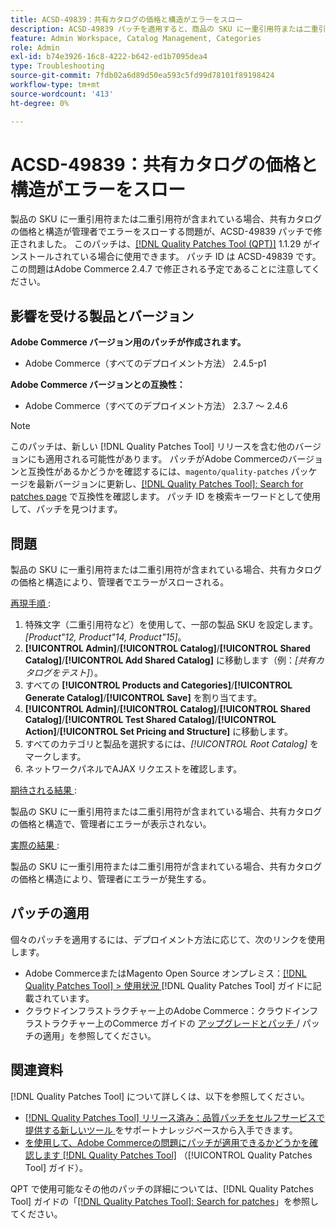 ```yaml
---
title: ACSD-49839：共有カタログの価格と構造がエラーをスロー
description: ACSD-49839 パッチを適用すると、商品の SKU に一重引用符または二重引用符が含まれている場合、共有カタログの価格と構造が管理者でエラーをスローするAdobe Commerceの問題を修正できます。
feature: Admin Workspace, Catalog Management, Categories
role: Admin
exl-id: b74e3926-16c8-4222-b642-ed1b7095dea4
type: Troubleshooting
source-git-commit: 7fdb02a6d89d50ea593c5fd99d78101f89198424
workflow-type: tm+mt
source-wordcount: '413'
ht-degree: 0%

---
```


# ACSD-49839：共有カタログの価格と構造がエラーをスロー

製品の SKU に一重引用符または二重引用符が含まれている場合、共有カタログの価格と構造が管理者でエラーをスローする問題が、ACSD-49839 パッチで修正されました。 このパッチは、[[!DNL Quality Patches Tool (QPT)]](https://experienceleague.adobe.com/en/docs/commerce-operations/tools/quality-patches-tool/quality-patches-tool-to-self-serve-quality-patches) 1.1.29 がインストールされている場合に使用できます。 パッチ ID は ACSD-49839 です。 この問題はAdobe Commerce 2.4.7 で修正される予定であることに注意してください。

## 影響を受ける製品とバージョン

**Adobe Commerce バージョン用のパッチが作成されます。**

* Adobe Commerce（すべてのデプロイメント方法） 2.4.5-p1

**Adobe Commerce バージョンとの互換性：**

* Adobe Commerce（すべてのデプロイメント方法） 2.3.7 ～ 2.4.6

>[!NOTE]
>
>このパッチは、新しい [!DNL Quality Patches Tool] リリースを含む他のバージョンにも適用される可能性があります。 パッチがAdobe Commerceのバージョンと互換性があるかどうかを確認するには、`magento/quality-patches` パッケージを最新バージョンに更新し、[[!DNL Quality Patches Tool]: Search for patches page](https://experienceleague.adobe.com/tools/commerce-quality-patches/index.html) で互換性を確認します。 パッチ ID を検索キーワードとして使用して、パッチを見つけます。

## 問題

製品の SKU に一重引用符または二重引用符が含まれている場合、共有カタログの価格と構造により、管理者でエラーがスローされる。

<u> 再現手順 </u>:

1. 特殊文字（二重引用符など）を使用して、一部の製品 SKU を設定します。
   *[Product&quot;12, Product&quot;14, Product&quot;15]*。
1. **[!UICONTROL Admin]**/**[!UICONTROL Catalog]**/**[!UICONTROL Shared Catalog]**/**[!UICONTROL Add Shared Catalog]** に移動します（例：*[共有カタログをテスト]*）。
1. すべての **[!UICONTROL Products and Categories]**/**[!UICONTROL Generate Catalog]**/**[!UICONTROL Save]** を割り当てます。
1. **[!UICONTROL Admin]**/**[!UICONTROL Catalog]**/**[!UICONTROL Shared Catalog]**/**[!UICONTROL Test Shared Catalog]**/**[!UICONTROL Action]**/**[!UICONTROL Set Pricing and Structure]** に移動します。
1. すべてのカテゴリと製品を選択するには、*[!UICONTROL Root Catalog]* をマークします。
1. ネットワークパネルでAJAX リクエストを確認します。

<u> 期待される結果 </u>:

製品の SKU に一重引用符または二重引用符が含まれている場合、共有カタログの価格と構造で、管理者にエラーが表示されない。

<u> 実際の結果 </u>:

製品の SKU に一重引用符または二重引用符が含まれている場合、共有カタログの価格と構造により、管理者にエラーが発生する。

## パッチの適用

個々のパッチを適用するには、デプロイメント方法に応じて、次のリンクを使用します。

* Adobe CommerceまたはMagento Open Source オンプレミス：[[!DNL Quality Patches Tool] > 使用状況 ](/help/tools/quality-patches-tool/usage.md)[!DNL Quality Patches Tool] ガイドに記載されています。
* クラウドインフラストラクチャー上のAdobe Commerce：クラウドインフラストラクチャー上のCommerce ガイドの [ アップグレードとパッチ ](https://experienceleague.adobe.com/docs/commerce-cloud-service/user-guide/develop/upgrade/apply-patches.html)/ パッチの適用」を参照してください。

## 関連資料

[!DNL Quality Patches Tool] について詳しくは、以下を参照してください。

* [[!DNL Quality Patches Tool]  リリース済み：品質パッチをセルフサービスで提供する新しいツール ](https://experienceleague.adobe.com/en/docs/commerce-operations/tools/quality-patches-tool/quality-patches-tool-to-self-serve-quality-patches) をサポートナレッジベースから入手できます。
* [ を使用して、Adobe Commerceの問題にパッチが適用できるかどうかを確認します  [!DNL Quality Patches Tool]](/help/tools/quality-patches-tool/patches-available-in-qpt/check-patch-for-magento-issue-with-magento-quality-patches.md) （[!UICONTROL Quality Patches Tool] ガイド）。


QPT で使用可能なその他のパッチの詳細については、[!DNL Quality Patches Tool] ガイドの「[[!DNL Quality Patches Tool]: Search for patches](https://experienceleague.adobe.com/tools/commerce-quality-patches/index.html)」を参照してください。
